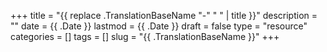 +++
title = "{{ replace .TranslationBaseName "-" " " | title }}"
description = ""
date = {{ .Date }}
lastmod = {{ .Date }}
draft = false
type = "resource"
categories = []
tags = []
slug = "{{ .TranslationBaseName }}"
+++
